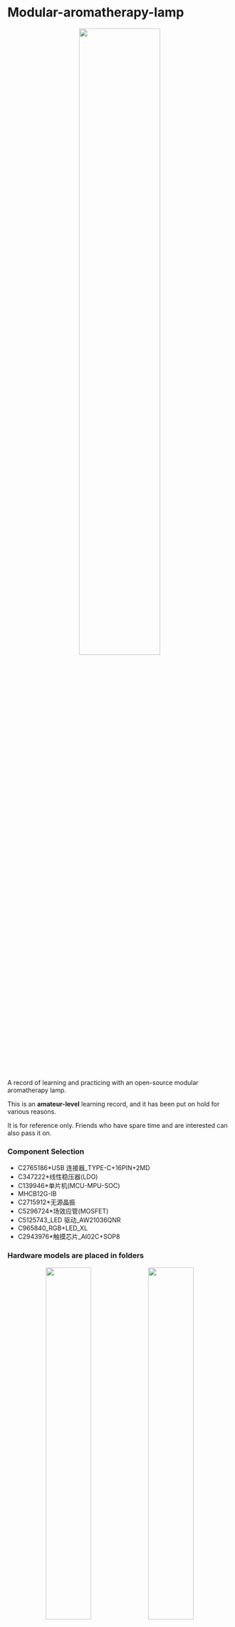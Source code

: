 # Modular-aromatherapy-lamp

<p align="center">
  <img src="https://yanick.oss-cn-beijing.aliyuncs.com/img/202410212145840.jpg" width="60%" />
</p>

A record of learning and practicing with an open-source modular aromatherapy lamp.

This is an **amateur-level** learning record, and it has been put on hold for various reasons.

It is for reference only. Friends who have spare time and are interested can also pass it on.

### Component Selection

- C2765186\*USB 连接器\_TYPE-C+16PIN+2MD
- C347222\*线性稳压器(LDO)
- C139946\*单片机(MCU-MPU-SOC)
- MHCB12G-IB
- C2715912\*无源晶振
- C5296724\*场效应管(MOSFET)
- C5125743_LED 驱动\_AW21036QNR
- C965840_RGB+LED_XL
- C2943976\*触摸芯片\_AI02C+SOP8

### Hardware models are placed in folders

<p align="center">
  <img src="https://yanick.oss-cn-beijing.aliyuncs.com/img/202410212149143.png" width="45%" />
  <img src="https://yanick.oss-cn-beijing.aliyuncs.com/img/202410212151656.png" width="45%" />
</p>
